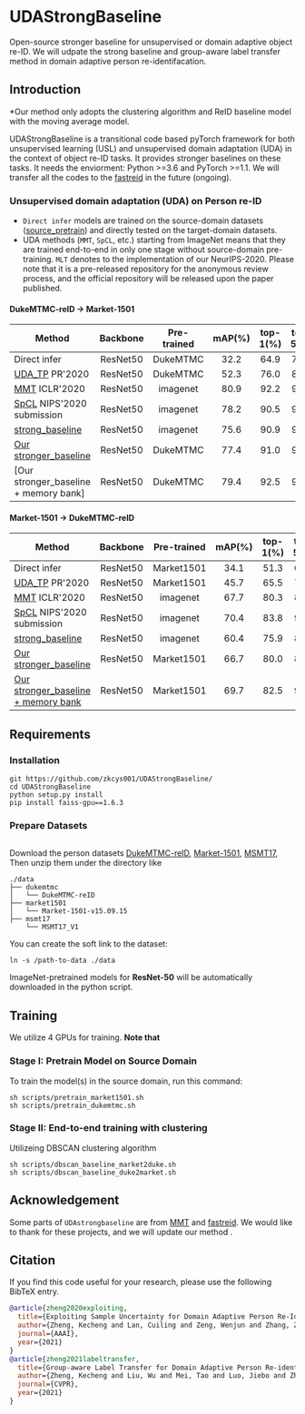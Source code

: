 # UDAStrongBaseline
Open-source stronger baseline for unsupervised or domain adaptive object re-ID.
We will udpate the strong baseline and group-aware label transfer method in domain adaptive person re-identifacation.

## Introduction

*Our method only adopts the clustering algorithm and ReID baseline model with the moving average model.

UDAStrongBaseline is a transitional code based pyTorch framework for both unsupervised learning (USL) 
and unsupervised domain adaptation (UDA) in the context of object re-ID tasks. It provides stronger 
baselines on these tasks. It needs the enviorment: Python >=3.6 and PyTorch >=1.1. We will transfer all the codes to the [fastreid](https://github.com/JDAI-CV/fast-reid) in the future (ongoing).


### Unsupervised domain adaptation (UDA) on Person re-ID

- `Direct infer` models are trained on the source-domain datasets 
([source_pretrain]()) and directly tested on the target-domain datasets.
- UDA methods (`MMT`, `SpCL`, etc.) starting from ImageNet means that they are trained end-to-end 
in only one stage without source-domain pre-training. `MLT` denotes to the implementation of our NeurIPS-2020. 
Please note that it is a pre-released repository for the anonymous review process, and the official 
repository will be released upon the paper published.

#### DukeMTMC-reID -> Market-1501

| Method | Backbone | Pre-trained | mAP(%) | top-1(%) | top-5(%) | top-10(%) | Train time |
| ----- | :------: | :---------: | :----: | :------: | :------: | :-------: | :------: | 
| Direct infer | ResNet50 | DukeMTMC | 32.2 | 64.9 | 78.7 | 83.4 | ~1h | 
| [UDA_TP](https://github.com/open-mmlab/OpenUnReID/) PR'2020| ResNet50 | DukeMTMC | 52.3 | 76.0 | 87.8 | 91.9 | ~2h | 
| [MMT](https://github.com/open-mmlab/OpenUnReID/) ICLR'2020| ResNet50 | imagenet | 80.9 | 92.2 | 97.6 | 98.4 | ~6h |
| [SpCL](https://github.com/open-mmlab/OpenUnReID/) NIPS'2020 submission| ResNet50 | imagenet | 78.2 | 90.5 | 96.6 | 97.8 | ~3h |
| [strong_baseline](https://github.com/open-mmlab/OpenUnReID/) | ResNet50 | imagenet | 75.6 | 90.9 | 96.6 | 97.8 | ~3h | 
| [Our stronger_baseline](https://github.com/JDAI-CV/fast-reid) | ResNet50 | DukeMTMC | 77.4 | 91.0 | 96.4 | 97.7 | ~3h |
| [Our stronger_baseline + memory bank] | ResNet50 | DukeMTMC | 79.4 | 92.5 | 97.5 | 98.5 | ~5h/60epoches |

#### Market-1501 -> DukeMTMC-reID

| Method | Backbone | Pre-trained | mAP(%) | top-1(%) | top-5(%) | top-10(%) | Train time |
| ----- | :------: | :---------: | :----: | :------: | :------: | :-------: | :------: | 
| Direct infer | ResNet50 | Market1501 | 34.1 | 51.3 | 65.3 | 71.7 | ~1h | 
| [UDA_TP](https://github.com/open-mmlab/OpenUnReID/) PR'2020| ResNet50 | Market1501 | 45.7 | 65.5 | 78.0 | 81.7 | ~2h |
| [MMT](https://github.com/open-mmlab/OpenUnReID/) ICLR'2020| ResNet50 | imagenet | 67.7 | 80.3 | 89.9 | 92.9 | ~6h |
| [SpCL](https://github.com/open-mmlab/OpenUnReID/) NIPS'2020 submission | ResNet50 | imagenet | 70.4 | 83.8 | 91.2 | 93.4 | ~3h |
| [strong_baseline](https://github.com/open-mmlab/OpenUnReID/) | ResNet50 | imagenet | 60.4 | 75.9 | 86.2 | 89.8 | ~3h |
| [Our stronger_baseline](https://github.com/JDAI-CV/fast-reid) | ResNet50 | Market1501 | 66.7 | 80.0 | 89.2 | 92.2  |  ~3h |
| [Our stronger_baseline + memory bank](https://github.com/JDAI-CV/fast-reid) | ResNet50 | Market1501 | 69.7 | 82.5 | 90.5 | 92.9  |  ~5h/60epoches |

## Requirements

### Installation

```shell
git https://github.com/zkcys001/UDAStrongBaseline/
cd UDAStrongBaseline
python setup.py install
pip install faiss-gpu==1.6.3
```

### Prepare Datasets

```shell
```
Download the person datasets [DukeMTMC-reID](https://arxiv.org/abs/1609.01775), [Market-1501](https://drive.google.com/file/d/0B8-rUzbwVRk0c054eEozWG9COHM/view), [MSMT17](https://arxiv.org/abs/1711.08565), Then unzip them under the directory like
```
./data
├── dukemtmc
│   └── DukeMTMC-reID
├── market1501
│   └── Market-1501-v15.09.15
├── msmt17
    └── MSMT17_V1

```

You can create the soft link to the dataset:
```shell
ln -s /path-to-data ./data
```

ImageNet-pretrained models for **ResNet-50** will be automatically downloaded in the python script.


## Training

We utilize 4 GPUs for training. **Note that**


### Stage I: Pretrain Model on Source Domain
To train the model(s) in the source domain, run this command:
```shell
sh scripts/pretrain_market1501.sh
sh scripts/pretrain_dukemtmc.sh
```


### Stage II: End-to-end training with clustering

Utilizeing DBSCAN clustering algorithm

```shell
sh scripts/dbscan_baseline_market2duke.sh
sh scripts/dbscan_baseline_duke2market.sh
```



## Acknowledgement

Some parts of `UDAstrongbaseline` are from [MMT](https://github.com/yxgeee/MMT) 
and [fastreid](https://github.com/JDAI-CV/fast-reid). We would like to thank for these projects, 
and we will update our method .

## Citation
If you find this code useful for your research, please use the following BibTeX entry.

```BibTeX
@article{zheng2020exploiting,
  title={Exploiting Sample Uncertainty for Domain Adaptive Person Re-Identification},
  author={Zheng, Kecheng and Lan, Cuiling and Zeng, Wenjun and Zhang, Zhizheng and Zha, Zheng-Jun},
  journal={AAAI},
  year={2021}
}
@article{zheng2021labeltransfer,
  title={Group-aware Label Transfer for Domain Adaptive Person Re-identification},
  author={Zheng, Kecheng and Liu, Wu and Mei, Tao and Luo, Jiebo and Zha, Zheng-Jun},
  journal={CVPR},
  year={2021}
}
```
